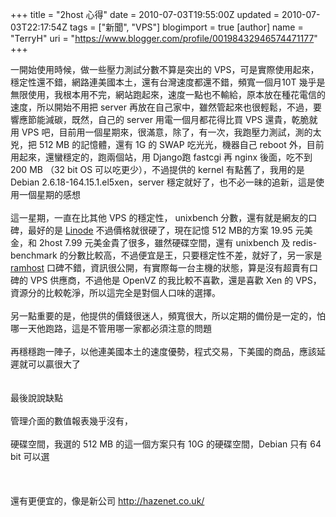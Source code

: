 +++
title = "2host 心得"
date = 2010-07-03T19:55:00Z
updated = 2010-07-03T22:17:54Z
tags = ["新聞", "VPS"]
blogimport = true 
[author]
	name = "TerryH"
	uri = "https://www.blogger.com/profile/00198432946574471177"
+++

一開始使用時候，做一些壓力測試分數不算是突出的 VPS，可是實際使用起來，穩定性還不錯，網路連美國本土，還有台灣速度都還不錯，頻寬一個月10T 幾乎是無限使用，我根本用不完，網站跑起來，速度一點也不輸給，原本放在種花電信的速度，所以開始不用把 server 再放在自己家中，雖然管起來也很輕鬆，不過，要響應節能減碳，既然，自己的 server 用電一個月都花得比買 VPS 還貴，乾脆就用 VPS 吧，目前用一個星期來，很滿意，除了，有一次，我跑壓力測試，測的太兇，把 512 MB 的記憶體，還有 1G 的 SWAP 吃光光，機器自己 reboot 外，目前用起來，還蠻穩定的，跑兩個站，用 Django跑 fastcgi 再 nginx 後面，吃不到 200 MB （32 bit OS 可以吃更少），不過提供的 kernel 有點舊了，我用的是 Debian 2.6.18-164.15.1.el5xen，server 穩定就好了，也不必一昧的追新，這是使用一個星期的感想<br /><br />這一星期，一直在比其他 VPS 的穩定性， unixbench 分數，還有就是網友的口碑，最好的是 <a href="http://www.linode.com/">Linode</a> 不過價格就很硬了，現在記憶 512 MB的方案 19.95 元美金，和 2host 7.99 元美金貴了很多，雖然硬碟空間，還有 unixbench 及 redis-benchmark 的分數比較高，不過便宜是王，只要穩定性不差，就好了，另一家是 <a href="https://ramhost.us/">ramhost</a> 口碑不錯，資訊很公開，有實際每一台主機的狀態，算是沒有超賣有口碑的 VPS 供應商，不過他是 OpenVZ 的我比較不喜歡，還是喜歡 Xen 的 VPS，資源分的比較乾淨，所以這完全是對個人口味的選擇。<br /><br />另一點重要的是，他提供的價錢很迷人，頻寬很大，所以定期的備份是一定的，怕哪一天他跑路，這是不管用哪一家都必須注意的問題<br /><br />再穩穩跑一陣子，以他連美國本土的速度優勢，程式交易，下美國的商品，應該延遲就可以贏很大了<br /><br /><br />最後說說缺點<br /><br />管理介面的數值報表幾乎沒有，<br /><br />硬碟空間，我選的 512 MB 的這一個方案只有 10G 的硬碟空間，Debian 只有 64 bit 可以選<br /><br /><br /><br />還有更便宜的，像是新公司 <a href="http://hazenet.co.uk/">http://hazenet.co.uk/</a>
